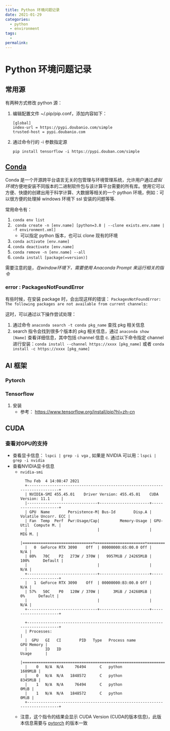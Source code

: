 ```yaml
---
title: Python 环境问题记录
date: 2021-01-29
categories:
  - python
  - environment
tags:
  - 
permalink:
---
```

# Python 环境问题记录

## 常用源
有两种方式修改 python 源：
1. 编辑配置文件 ~/.pip/pip.conf，添加内容如下：
    ```
    [global]
    index-url = https://pypi.doubanio.com/simple
    trusted-host = pypi.doubanio.com
    ```
2. 通过命令行的 -i 参数指定源
    ```
    pip install tensorflow -i https://pypi.douban.com/simple
    ```

## [Conda](https://www.anaconda.com/)
Conda 是一个开源跨平台语言无关的包管理与环境管理系统，允许用户通过*虚拟环境*方便地安装不同版本的二进制软件包与该计算平台需要的所有库。使用它可以方便、快捷的创建出用于科学计算、大数据等相关的一个 python 环境，例如：可以很方便的处理掉 windows 环境下 ssl 安装的问题等等. 

常用命令有：
1. ``` conda env list ``` 
2. ``` conda create -n [env.name] [python=3.8 | --clone exists.env.name | -f environment.xml]```
   - 可以指定 python 版本，也可以 clone 现有的环境
3. ``` conda activate [env.name] ``` 
4. ``` conda deactivate [env.name] ``` 
5. ``` conda remove -n [env.name] --all ``` 
6. ``` conda install [package(=version)] ``` 

需要注意的是，*在window环境下，需要使用 Anaconda Prompt 来运行相关的指令*

### error : PackagesNotFoundError
有些时候，在安装 package 时，会出现这样的错误：
``` PackagesNotFoundError: The following packages are not available from current channels: ```

这时，可以通过以下操作尝试处理：
1. 通过命令 ``` anaconda search -t conda pkg_name ``` 查找 pkg 相关信息
2. search 指令会找到很多个版本的 pkg 相关信息，通过 ``` anaconda show [Name] ``` 查看详细信息，其中包括 channel 信息
c. 通过以下命令指定 channel 进行安装：``` conda install --channel https://xxxx [pkg_name] ``` 或者 ``` conda install -c https://xxxx [pkg_name] ```

## AI 框架
### Pytorch
### Tensorflow
1. 安装
   - 参考： https://www.tensorflow.org/install/pip?hl=zh-cn

## CUDA
### 查看对GPU的支持
- 查看显卡信息： ``` lspci | grep -i vga ``` , 如果是 NVIDIA 可以用：``` lspci | grep -i nvidia ```
- 查看NVIDIA显卡信息
  - ``` nvidia-smi ```
    ```
      Thu Feb  4 14:08:47 2021
      +-----------------------------------------------------------------------------+
      | NVIDIA-SMI 455.45.01    Driver Version: 455.45.01    CUDA Version: 11.1     |
      |-------------------------------+----------------------+----------------------+
      | GPU  Name        Persistence-M| Bus-Id        Disp.A | Volatile Uncorr. ECC |
      | Fan  Temp  Perf  Pwr:Usage/Cap|         Memory-Usage | GPU-Util  Compute M. |
      |                               |                      |               MIG M. |
      |===============================+======================+======================|
      |   0  GeForce RTX 3090    Off  | 00000000:65:00.0 Off |                  N/A |
      | 80%   70C    P2   273W / 370W |   9957MiB / 24265MiB |    100%      Default |
      |                               |                      |                  N/A |
      +-------------------------------+----------------------+----------------------+
      |   1  GeForce RTX 3090    Off  | 00000000:B3:00.0 Off |                  N/A |
      | 57%   50C    P0   120W / 370W |      3MiB / 24268MiB |      0%      Default |
      |                               |                      |                  N/A |
      +-------------------------------+----------------------+----------------------+

      +-----------------------------------------------------------------------------+
      | Processes:                                                                  |
      |  GPU   GI   CI        PID   Type   Process name                  GPU Memory |
      |        ID   ID                                                   Usage      |
      |=============================================================================|
      |    0   N/A  N/A     76494      C   python                           1609MiB |
      |    0   N/A  N/A   1848572      C   python                           8345MiB |
      |    1   N/A  N/A     76494      C   python                              0MiB |
      |    1   N/A  N/A   1848572      C   python                              0MiB |
      +-----------------------------------------------------------------------------+
    ```
  - 注意，这个指令的结果会显示 CUDA Version (CUDA的版本信息)，此版本信息需要与 [pytorch](https://pytorch.org/get-started/locally/) 的版本一致